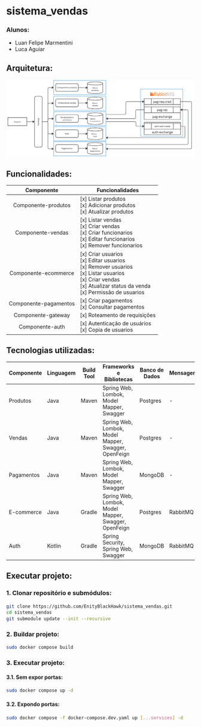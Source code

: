 # sistema_vendas

### Alunos:

- Luan Felipe Marmentini
- Luca Aguiar

## Arquitetura:

<img src="api_arq.jpg">

## Funcionalidades:

|      Componente       | Funcionalidades                                                                                                                                                                        |
| :-------------------: | -------------------------------------------------------------------------------------------------------------------------------------------------------------------------------------- |
|  Componente-produtos  | [x] Listar produtos <br> [x] Adicionar produtos <br> [x] Atualizar produtos                                                                                                            |
|   Componente-vendas   | [x] Listar vendas <br> [x] Criar vendas <br> [x] Criar funcionarios <br> [x] Editar funcionarios <br> [x] Remover funcionarios                                                         |
| Componente-ecommerce  | [x] Criar usuarios <br> [x] Editar usuarios <br> [x] Remover usuarios <br> [x] Listar usuarios <br> [x] Criar vendas <br> [x] Atualizar status da venda <br> [x] Permissão de usuarios |
| Componente-pagamentos | [x] Criar pagamentos <br> [x] Consultar pagamentos                                                                                                                                     |
|  Componente-gateway   | [x] Roteamento de requisições                                                                                                                                                          |
|    Componente-auth    | [x] Autenticação de usuários <br> [x] Copia de usuarios                                                                                                                                |

## Tecnologias utilizadas:

| Componente | Linguagem | Build Tool | Frameworks e Bibliotecas                             | Banco de Dados | Mensageria |
| ---------- | --------- | ---------- | ---------------------------------------------------- | -------------- | ---------- |
| Produtos   | Java      | Maven      | Spring Web, Lombok, Model Mapper, Swagger            | Postgres       | -          |
| Vendas     | Java      | Maven      | Spring Web, Lombok, Model Mapper, Swagger, OpenFeign | Postgres       | -          |
| Pagamentos | Java      | Maven      | Spring Web, Lombok, Model Mapper, Swagger            | MongoDB        | -          |
| E-commerce | Java      | Gradle     | Spring Web, Lombok, Model Mapper, Swagger, OpenFeign | Postgres       | RabbitMQ   |
| Auth       | Kotlin    | Gradle     | Spring Security, Spring Web, Swagger                 | MongoDB        | RabbitMQ   |

## Executar projeto:

### 1. Clonar repositório e submódulos:

```bash
git clone https://github.com/EnityBlackHawk/sistema_vendas.git
cd sistema_vendas
git submodule update --init --recursive
```

### 2. Buildar projeto:

```bash
sudo docker compose build
```

### 3. Executar projeto:

#### 3.1. Sem expor portas:

```bash
sudo docker compose up -d
```

#### 3.2. Expondo portas:

```bash
sudo docker compose -f docker-compose.dev.yaml up [...services] -d
```
